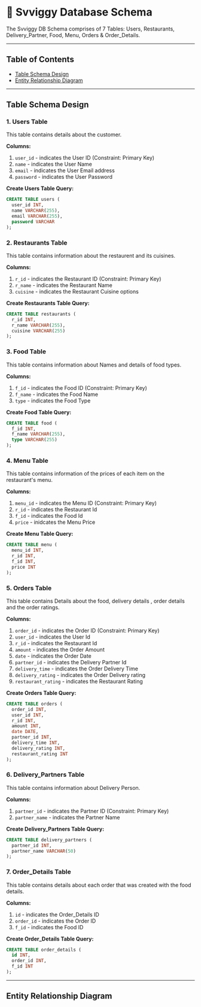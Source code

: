 # 🧬 Svviggy Database Schema
The Svviggy DB Schema comprises of 7 Tables: Users, Restaurants, Delivery_Partner, Food, Menu, Orders & Order_Details.

---

## Table of Contents
- [Table Schema Design](#table-schema-design)
- [Entity Relationship Diagram](#entity-relationship-diagram)

---

## Table Schema Design

### 1. Users Table
This table contains details about the customer.

**Columns:**

1. `user_id` - indicates the User ID (Constraint: Primary Key)
2. `name` - indicates the User Name
3. `email` - indicates the User Email address
4. `password` - indicates the User Password

**Create Users Table Query:**

```sql
CREATE TABLE users (
  user_id INT,
  name VARCHAR(255),
  email VARCHAR(255),
  password VARCHAR
);
```

### 2. Restaurants Table
This table contains information about the restaurent and its cuisines.

**Columns:**

1. `r_id` - indicates the Restaurant ID (Constraint: Primary Key)
2. `r_name` - indicates the Restaurant Name
3. `cuisine` - indicates the Restaurant Cuisine options

**Create Restaurants Table Query:**

```sql
CREATE TABLE restaurants (
  r_id INT,
  r_name VARCHAR(255),
  cuisine VARCHAR(255)
);
```

### 3. Food Table
This table contains information about Names and details of food types.

**Columns:**

1. `f_id` - indicates the Food ID (Constraint: Primary Key)
2. `f_name` - indicates the Food Name
3. `type` - indicates the Food Type

**Create Food Table Query:**

```sql
CREATE TABLE food (
  f_id INT,
  f_name VARCHAR(255),
  type VARCHAR(255)
);
```

### 4. Menu Table
This table contains information of the prices of each item on the restaurant's menu.

**Columns:**

1. `menu_id` - indicates the Menu ID (Constraint: Primary Key)
2. `r_id` - indicates the Restaurant Id
3. `f_id` - indicates the Food Id
4. `price` - inidcates the Menu Price

**Create Menu Table Query:**

```sql
CREATE TABLE menu (
  menu_id INT,
  r_id INT,
  f_id INT,
  price INT
);
```

### 5. Orders Table
This table contains Details about the food, delivery details , order details and the order ratings.

**Columns:**

1. `order_id` - indicates the Order ID (Constraint: Primary Key)
2. `user_id` - indicates the User Id
3. `r_id` - indicates the Restaurant Id
4. `amount` - indicates the Order Amount
5. `date` - indicates the Order Date
6. `partner_id` - indicates the Delivery Partner Id
7. `delivery_time` - indicates the Order Delivery Time
8. `delivery_rating` - indicates the Order Delivery rating
9. `restaurant_rating` - indicates the Restaurant Rating

**Create Orders Table Query:**

```sql
CREATE TABLE orders (
  order_id INT,
  user_id INT,
  r_id INT,
  amount INT,
  date DATE, 
  partner_id INT,
  delivery_time INT,
  delivery_rating INT,
  restaurant_rating INT
);
```

### 6. Delivery_Partners Table
This table contains information about Delivery Person.

**Columns:**

1. `partner_id` - indicates the Partner ID (Constraint: Primary Key)
2. `partner_name` - indicates the Partner Name

**Create Delivery_Partners Table Query:**

```sql
CREATE TABLE delivery_partners (
  partner_id INT,
  partner_name VARCHAR(50)
);
```

### 7. Order_Details Table
This table contains details about each order that was created with the food details.

**Columns:**

1. `id` - indicates the Order_Details ID
2. `order_id` - indicates the Order ID
3. `f_id` - indicates the Food ID

**Create Order_Details Table Query:**

```sql
CREATE TABLE order_details (
  id INT,
  order_id INT,
  f_id INT
);
```

---

## Entity Relationship Diagram

